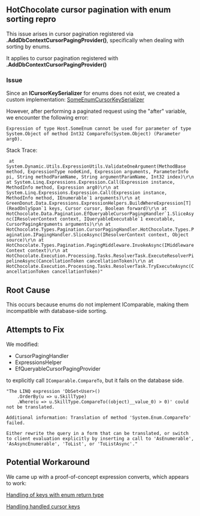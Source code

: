 ## HotChocolate cursor pagination with enum sorting repro

This issue arises in cursor pagination registered via **.AddDbContextCursorPagingProvider()**, specifically when dealing with sorting by enums.

It applies to cursor pagination registered with **.AddDbContextCursorPagingProvider()**

### Issue

Since an **ICursorKeySerializer** for enums does not exist, we created a custom implementation:
[SomeEnumCursorKeySerializer](https://github.com/marcin-janiak/cursor-based-pagination-with-enum-sorting/blob/main/Host/SomeEnumCursorKeySerializer.cs)

However, after performing a paginated request using the "after" variable, we encounter the following error:
```
Expression of type Host.SomeEnum cannot be used for parameter of type System.Object of method Int32 CompareTo(System.Object) (Parameter arg0).
```
Stack Trace:

`` at System.Dynamic.Utils.ExpressionUtils.ValidateOneArgument(MethodBase method, ExpressionType nodeKind, Expression arguments, ParameterInfo pi, String methodParamName, String argumentParamName, Int32 index)\r\n
at System.Linq.Expressions.Expression.Call(Expression instance, MethodInfo method, Expression arg0)\r\n
at System.Linq.Expressions.Expression.Call(Expression instance, MethodInfo method, IEnumerable`1 arguments)\r\n
at GreenDonut.Data.Expressions.ExpressionHelpers.BuildWhereExpression[T](ReadOnlySpan`1 keys, Cursor cursor, Boolean forward)\r\n
at HotChocolate.Data.Pagination.EfQueryableCursorPagingHandler`1.SliceAsync(IResolverContext context, IQueryableExecutable`1 executable, CursorPagingArguments arguments)\r\n
at HotChocolate.Types.Pagination.CursorPagingHandler.HotChocolate.Types.Pagination.IPagingHandler.SliceAsync(IResolverContext context, Object source)\r\n
at HotChocolate.Types.Pagination.PagingMiddleware.InvokeAsync(IMiddlewareContext context)\r\n
at HotChocolate.Execution.Processing.Tasks.ResolverTask.ExecuteResolverPipelineAsync(CancellationToken cancellationToken)\r\n
at HotChocolate.Execution.Processing.Tasks.ResolverTask.TryExecuteAsync(CancellationToken cancellationToken)"``

## Root Cause
This occurs because enums do not implement IComparable<T>, making them incompatible with database-side sorting.

## Attempts to Fix
We modified:
- CursorPagingHandler
- ExpressionsHelper
- EfQueryableCursorPagingProvider

to explicitly call ```IComparable.CompareTo```, but it fails on the database side.


```
"The LINQ expression 'DbSet<User>()
    .OrderBy(u => u.SkillType)
    .Where(u => u.SkillType.CompareTo((object)__value_0) > 0)' could not be translated. 

Additional information: Translation of method 'System.Enum.CompareTo' failed. 

Either rewrite the query in a form that can be translated, or switch to client evaluation explicitly by inserting a call to 'AsEnumerable', 'AsAsyncEnumerable', 'ToList', or 'ToListAsync'."
```

## Potential Workaround

We came up with a proof-of-concept expression converts, which appears to work:

[Handling of keys with enum return type](https://github.com/marcin-janiak/cursor-based-pagination-with-enum-sorting/blob/main/Host/CustomExpressionHelpers.cs#L101-L118)

[Handling handled cursor keys](https://github.com/marcin-janiak/cursor-based-pagination-with-enum-sorting/blob/main/Host/CustomExpressionHelpers.cs#L78-L86)